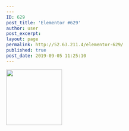 ```yaml
---
---
ID: 629
post_title: 'Elementor #629'
author: user
post_excerpt:
layout: page
permalink: http://52.63.211.4/elementor-629/
published: true
post_date: 2019-09-05 11:25:10
---
```

<img width="150" height="150" src="http://www.letosaid.cf/wp-content/uploads/2019/09/incidents-flip-150x150.jpeg" alt="" />